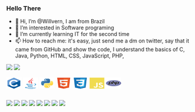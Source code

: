 ### Hello There

- 👋 Hi, I’m @Willvern, I am from Brazil 
- 👀 I’m interested in Software programing
- 🌱 I’m currently learning IT for the second time 
- 📫 How to reach me: it's easy, just send me a dm on twitter, say that it came from GitHub and show the code, I understand the basics of C, Java, Python, HTML, CSS, JavaScript, PHP,

<div>
  <img height="180cm" src="https://github-readme-stats.vercel.app/api?username=willvern&theme=dark&show_icons=true">
  <img height="180cm" src="https://github-readme-stats.vercel.app/api/top-langs/?username=willvern&layout=compact&theme=dark">
 </div>
 
 <div style="display: inline_block"><br>
  <img align="center" alt="Will-C" height="30" width="40" src="https://raw.githubusercontent.com/devicons/devicon/master/icons/c/c-original.svg">
  <img align="center" alt="Will-Java" height="30" width="40" src="https://raw.githubusercontent.com/devicons/devicon/master/icons/java/java-original.svg">
  <img align="center" alt="Will-Python" height="30" width="40" src="https://raw.githubusercontent.com/devicons/devicon/master/icons/python/python-original.svg">
  <img align="center" alt="Will-HTML" height="30" width="40" src="https://raw.githubusercontent.com/devicons/devicon/master/icons/html5/html5-original.svg">
  <img align="center" alt="will-CSS" height="30" width="40" src="https://raw.githubusercontent.com/devicons/devicon/master/icons/css3/css3-original.svg">
  <img align="center" alt="Will-Js" height="30" width="40" src="https://raw.githubusercontent.com/devicons/devicon/master/icons/javascript/javascript-plain.svg">
  <img align="center" alt="Will-PHP" height="30" width="40" src="https://raw.githubusercontent.com/devicons/devicon/master/icons/php/php-original.svg">
</div>

##

<div>
  <a href="https://www.facebook.com/Willvernbr" target="_blank"><img src="https://img.shields.io/badge/Facebook-1877F2?style=for-the-badge&logo=facebook&logoColor=white"></a>
  <a href="https://twitter.com/WillvernGaming" target="_blank"><img src="https://img.shields.io/badge/Twitter-1DA1F2?style=for-the-badge&logo=twitter&logoColor=white"></a>
  <a href="https://instagram.com/alveswilliam251" target="_blank"><img src="https://img.shields.io/badge/-Instagram-%23E4405F?style=for-the-badge&logo=instagram&logoColor=white" target="_blank"></a>
  <a href="#" target="_blank"><img src="https://img.shields.io/badge/YouTube-FF0000?style=for-the-badge&logo=youtube&logoColor=white" target="_blank"></a>
 	<a href="https://www.twitch.tv/willvernbr" target="_blank"><img src="https://img.shields.io/badge/Twitch-9146FF?style=for-the-badge&logo=twitch&logoColor=white" target="_blank"></a>
 <a href="#" target="_blank"><img src="https://img.shields.io/badge/Discord-7289DA?style=for-the-badge&logo=discord&logoColor=white" target="_blank"></a> 
  <a href = "alveswilliam251@gmail.com"><img src="https://img.shields.io/badge/-Gmail-%23333?style=for-the-badge&logo=gmail&logoColor=white" target="_blank"></a>
  <a href="https://www.reddit.com/user/MineiroLoL" target="_blank"><img src="https://img.shields.io/badge/Reddit-FF4500?style=for-the-badge&logo=reddit&logoColor=white"></a>
</div>
